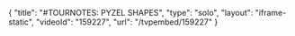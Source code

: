 {
    "title": "#TOURNOTES: PYZEL SHAPES",
    "type": "solo",
    "layout": "iframe-static",
    "videoId": "159227",
    "url": "\/tvpembed\/159227"
}